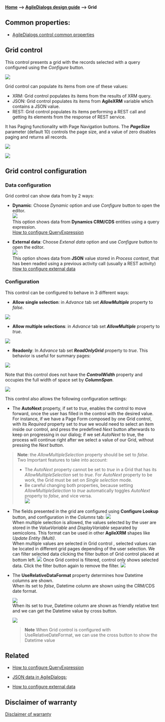 __[Home](/) --> [AgileDialogs design guide](/guides/AgileDialogs-DesignGuide.md) --> Grid__

## Common properties:

- [AgileDialogs control common properties](ControlCommonProperties.md)


## Grid control

This control presents a grid with the records selected with a query configured
using the *Configure* button.

![](../media/AgileDialogsDesignGuide/XRMGridControl_01.png)


Grid control can populate its items from one of these values:

-   XRM: Grid control populates its items from the results of XRM query.
-   JSON: Grid control populates its items from **AgileXRM** variable which contains a JSON value.
-   REST: Grid control populates its items performing a REST call and getting its elements from the response of REST service.


It has Paging functionality with Page Navigation buttons. The ***PageSize***
parameter (default 10) controls the page size, and a value of zero disables
paging and returns all records.

![](../media/AgileDialogsDesignGuide/XRMGridControl_02.png)

![](../media/AgileDialogsDesignGuide/XRMGridControl_03.png)

## Grid control configuration
### Data configuration

Grid control can show data from by 2 ways:

- **Dynamic**: Choose *Dynamic* option and use *Configure* button to open the editor. 
<br>![](../media/AgileDialogsDesignGuide/XRMGridControl_03_01.png)
<br>This option shows data from **Dynamics CRM/CDS** entities using a query expression.
<br>[How to configure QueryExpression](../../ref/common/QueryExpression.md)
<!--[How to configure QueryExpression](../../guides/common/PopulatingCombo.md)-->
- **External data**: Choose *Extenal data* option and use *Configure* button to open the editor.
<br>![](../media/AgileDialogsDesignGuide/XRMGridControl_03_02.png)
<br>This option shows data from **JSON** value stored in *Process context*, that has been readed using a previous activity call (usually a REST activity)
<br>[How to configure external data](../../ref/common/ExternalData.md)



### Configuration
This control can be configured to behave in 3 different ways:

-   **Allow single selection**: in *Advance* tab set ***AllowMultiple*** property to
    *false*.

![](../media/AgileDialogsDesignGuide/XRMGridControl_04.png)

-   **Allow multiple selections**: in *Advance* tab set ***AllowMultiple*** property
    to *true*.

![](../media/AgileDialogsDesignGuide/XRMGridControl_05.png)

-   **Readonly**: In *Advance* tab set ***ReadOnlyGrid*** property to *true*. This
    behavior is useful for summary pages:

![](../media/AgileDialogsDesignGuide/XRMGridControl_06.png)

Note that this control does not have the ***ControlWidth*** property and occupies
the full width of space set by ***ColumnSpan***.

![](../media/AgileDialogsDesignGuide/XRMGridControl_07.png)

This control also allows the following configuration settings:

- The **AutoNext** property, if set to *true*, enables the control to move
forward, once the user has filled in the control with the desired value.<br/>
For instance, if we have a Page Form composed by one Grid control, with its
*Required* property set to *true* we would need to select an item inside our
control, and press the predefined *Next* button afterwards to keep on
progressing in our dialog; if we set *AutoNext* to true, the process will
continue right after we select a value of our Grid, without pressing the *Next*
button.

> **Note**: the *AllowMultipleSelection* property should be set to *false*.
> <br>Two Important features to take into account:
>
> -   The *AutoNext* property cannot be set to *true* in a Grid that has its
    *AllowMultipleSelection* set to *true*. For *AutoNext* property to be work,
    the Grid must be set on *Single selection* mode.
> -   Be careful changing both properties, because setting
    *AllowMultipleSelection* to *true* automatically toggles *AutoNext* property
    to *false*, and vice versa.  
    ![](../media/AgileDialogsDesignGuide/XRMGridControl_08.png)


- The fields presented in the grid are configured using **Configure Lookup** button,
and configuration in the *Columns* tab:
 ![](../media/AgileDialogsDesignGuide/XRMGridControl_09.png)<br>
When multiple selection is allowed, the values selected by the user are stored
in the *ValueVariable* and *DisplayVariable* separated by semicolons. This
format can be used in other **AgileXRM** shapes like *Update Entity (Multi)*.<br>
When multiple values are selected in Grid control , selected values can be
located in different grid pages depending of the user selection. We can filter
selected data clicking the filter button of Grid control placed at bottom
left.
![](../media/AgileDialogsDesignGuide/XRMGridControl_10.png)
Once Grid control is filtered, control only shows selected data. Click the
filter button again to remove the filter.
![](../media/AgileDialogsDesignGuide/XRMGridControl_11.png)

- The **UseRelativeDataFormat** property determines how Datetime columns are shown.
<br>When its set to *false*, Datetime column are shown using the CRM/CDS date format.

    ![](../media/AgileDialogsDesignGuide/XRMGridControl_12.png)
<br>When its set to *true*, Datetime column are shown as friendly relative text and we can get the Datetime value by cross button.

    ![](../media/AgileDialogsDesignGuide/XRMGridControl_13.png)
  > **Note** When Grid control is configured with UseRelativeDateFormat, we can use the cross button to show the Datetime value


## Related

- [How to configure QueryExpression](../../ref/common/QueryExpression.md)

- [JSON data in AgileDialogs](../common/JSONAgileDialogs.md);

- [How to configure external data](../../ref/common/ExternalData.md)

## Disclaimer of warranty

[Disclaimer of warranty](DisclaimerOfWarranty.md)
